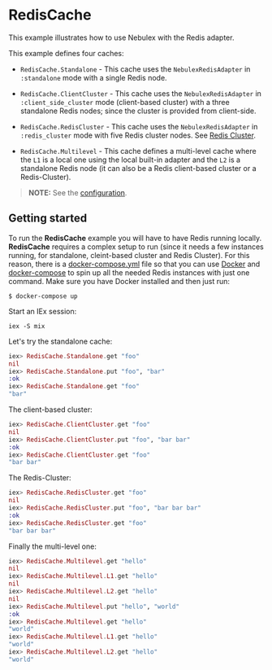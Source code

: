 # RedisCache

This example illustrates how to use Nebulex with the Redis adapter.

This example defines four caches:

  - `RedisCache.Standalone` - This cache uses the `NebulexRedisAdapter` in
    `:standalone` mode with a single Redis node.

  - `RedisCache.ClientCluster` - This cache uses the `NebulexRedisAdapter` in
    `:client_side_cluster` mode (client-based cluster) with a three standalone
    Redis nodes; since the cluster is provided from client-side.

  - `RedisCache.RedisCluster` - This cache uses the `NebulexRedisAdapter` in
    `:redis_cluster` mode with five Redis cluster nodes.
    See [Redis Cluster](https://redis.io/topics/cluster-tutorial).

  - `RedisCache.Multilevel` - This cache defines a multi-level cache where the
    `L1` is a local one using the local built-in adapter and the `L2` is a
    standalone Redis node (it can also be a Redis client-based cluster or a
    Redis-Cluster).

> **NOTE:** See the [configuration](config/config.exs).

## Getting started

To run the **RedisCache** example you will have to have Redis running locally.
**RedisCache** requires a complex setup to run (since it needs a few instances
running, for standalone, cleint-based cluster and Redis Cluster). For this
reason, there is a [docker-compose.yml](docker-compose.yml) file so that you
can use [Docker][docker] and [docker-compose][docker_compose] to spin up all
the needed Redis instances with just one command. Make sure you have Docker
installed and then just run:

```
$ docker-compose up
```

[docker]: https://www.docker.com/
[docker_compose]: https://docs.docker.com/compose/

Start an IEx session:

```
iex -S mix
```

Let's try the standalone cache:

```elixir
iex> RedisCache.Standalone.get "foo"
nil
iex> RedisCache.Standalone.put "foo", "bar"
:ok
iex> RedisCache.Standalone.get "foo"
"bar"
```

The client-based cluster:

```elixir
iex> RedisCache.ClientCluster.get "foo"
nil
iex> RedisCache.ClientCluster.put "foo", "bar bar"
:ok
iex> RedisCache.ClientCluster.get "foo"
"bar bar"
```

The Redis-Cluster:

```elixir
iex> RedisCache.RedisCluster.get "foo"
nil
iex> RedisCache.RedisCluster.put "foo", "bar bar bar"
:ok
iex> RedisCache.RedisCluster.get "foo"
"bar bar bar"
```

Finally the multi-level one:

```elixir
iex> RedisCache.Multilevel.get "hello"
nil
iex> RedisCache.Multilevel.L1.get "hello"
nil
iex> RedisCache.Multilevel.L2.get "hello"
nil
iex> RedisCache.Multilevel.put "hello", "world"
:ok
iex> RedisCache.Multilevel.get "hello"
"world"
iex> RedisCache.Multilevel.L1.get "hello"
"world"
iex> RedisCache.Multilevel.L2.get "hello"
"world"
```
